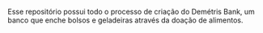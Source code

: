 Esse repositório possui todo o processo de criação do Demétris Bank, um banco que enche bolsos e geladeiras através da doação de alimentos.
